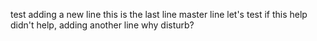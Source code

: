 test
adding a new line
this is the last line
master line
let's test if this help
didn't help, adding another line
why disturb?
